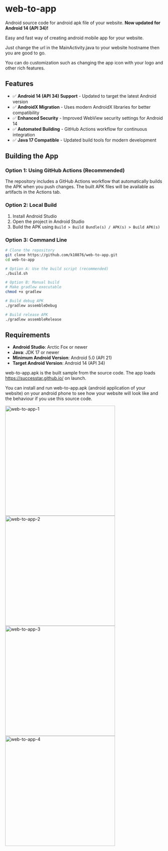# web-to-app

Android source code for android apk file of your website. **Now updated for Android 14 (API 34)!**

Easy and fast way of creating android mobile app for your website.

Just change the url in the MainActivity.java to your website hostname then you are good to go. 

You can do customization such as changing the app icon with your logo and other rich features.

## Features

- ✅ **Android 14 (API 34) Support** - Updated to target the latest Android version
- ✅ **AndroidX Migration** - Uses modern AndroidX libraries for better compatibility
- ✅ **Enhanced Security** - Improved WebView security settings for Android 14
- ✅ **Automated Building** - GitHub Actions workflow for continuous integration
- ✅ **Java 17 Compatible** - Updated build tools for modern development

## Building the App

### Option 1: Using GitHub Actions (Recommended)
The repository includes a GitHub Actions workflow that automatically builds the APK when you push changes. The built APK files will be available as artifacts in the Actions tab.

### Option 2: Local Build
1. Install Android Studio
2. Open the project in Android Studio
3. Build the APK using `Build > Build Bundle(s) / APK(s) > Build APK(s)`

### Option 3: Command Line
```bash
# Clone the repository
git clone https://github.com/k10876/web-to-app.git
cd web-to-app

# Option A: Use the build script (recommended)
./build.sh

# Option B: Manual build
# Make gradlew executable
chmod +x gradlew

# Build debug APK
./gradlew assembleDebug

# Build release APK
./gradlew assembleRelease
```

## Requirements

- **Android Studio**: Arctic Fox or newer
- **Java**: JDK 17 or newer
- **Minimum Android Version**: Android 5.0 (API 21)
- **Target Android Version**: Android 14 (API 34)

web-to-app.apk is the built sample from the source code. The app loads https://successtar.github.io/ on launch.

You can install and run web-to-app.apk (android application of your website) on your android phone to see how your website will look like and the behaviour if you use this source code.

<img src="https://github.com/user-attachments/assets/9d850d6b-3c15-428a-93a9-296279af6573" alt="web-to-app-1" width="350"/>
<img src="https://github.com/user-attachments/assets/459dd517-2522-47a5-b9cb-edb07eb54fd9" alt="web-to-app-2" width="350"/>
<img src="https://github.com/user-attachments/assets/92d5e3af-d10b-400f-bba1-dd16e6f137e4" alt="web-to-app-3" width="350"/>
<img src="https://github.com/user-attachments/assets/505a6ca5-2d3a-47c2-b64c-9b1d35646151" alt="web-to-app-4" width="350"/>



